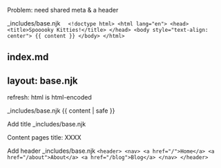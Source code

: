 Problem: need shared meta & a header

 _includes/base.njk
    ```  
    <!doctype html>
    <html lang="en">
      <head>
        <title>Spooooky Kitties!</title>
      </head>
      <body style="text-align: center">
        {{ content }}
      </body>
    </html>
    ```

index.md
  ---
  layout: base.njk
  ---

refresh: html is html-encoded

_includes/base.njk
  {{ content | safe }}

Add title
  _includes/base.njk
    <title>...{{ title }}</title>
  
  Content pages
    title: XXXX

Add header
  _includes/base.njk
    ```
    <header>
      <nav>
        <a href="/">Home</a>
        <a href="/about">About</a>
        <a href="/blog">Blog</a>
      </nav>
    </header>    
    ```
    